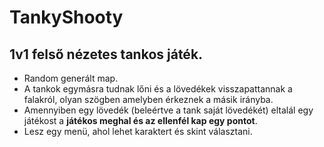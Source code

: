 # TankyShooty

## 1v1 felső nézetes tankos játék.

- Random generált map.
- A tankok egymásra tudnak lőni és a lövedékek visszapattannak a falakról, olyan szögben amelyben érkeznek a másik irányba.
- Amennyiben egy lövedék (beleértve a tank saját lövedékét) eltalál egy játékost a **játékos meghal és az ellenfél kap egy pontot**.
- Lesz egy menü, ahol lehet karaktert és skint választani.
